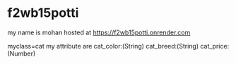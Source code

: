 # f2wb15potti
my name is mohan
hosted at <https://f2wb15potti.onrender.com>

myclass=cat
my attribute are
cat_color:(String)
cat_breed:(String)
cat_price:(Number)